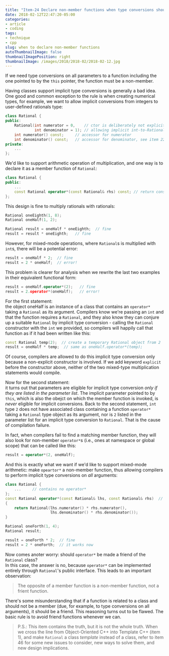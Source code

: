 ```yaml
---
title: "Item-24 Declare non-member functions when type conversions should apply to all parameters"
date: 2018-02-12T22:47:20-05:00
categories:
- article
- coding
tags:
- technique
- cpp
slug: when to declare non-member functions 
autoThumbnailImage: false
thumbnailImagePosition: right
thumbnailImage: /images/2018/2018-02/2018-02-12.jpg
---
```


If we need type conversions on all parameters to a function including the one pointed to by the `this` pointer, the function must be a non-member.
<!--more-->

Having classes support implicit type conversions is generally a bad idea. One good and common exception to the rule is when creating numerical types, for example, we want to allow implicit conversions from integers to user-defined rationals type:

```cpp
class Rational {
public:
    Rational(int numerator = 0,    // ctor is deliberately not explicit, 
             int denominator = 1); // allowing implicit int-to-Rational conversion
    int numerator() const;     // accessor for numerator
    int denominator() const;   // accessor for denominator, see item 22
private:
    ...
};
```

We'd like to support arithmetic operation of multiplication, and one way is to declare it as a member function of `Rational`:

```cpp
class Rational {
public:
    ...
    const Rational operator*(const Rational& rhs) const; // return const: item 3; taking a reference-to-const as argument: item 20, 21
};
```

This design is fine to multiply rationals with rationals:

```cpp
Rational oneEighth(1, 8);
Rational oneHalf(1, 2);

Rational result = oneHalf * oneEighth;  // fine
result = result * oneEighth;   // fine
```

However, for mixed-mode operations, where `Rational`s is multiplied with `int`s, there will be a potential error:

```cpp
result = oneHalf * 2;  // fine
result = 2 * oneHalf;  // error!
```

This problem is clearer for analysis when we rewrite the last two examples in their equivalent functional form:

```cpp
result = oneHalf.operator*(2);   // fine
result = 2.operator*(oneHalf);   // error!
```

For the first statement:   
the object oneHalf is an instance of a class that contains an `operator*` taking a `Rational` as its argument. Compilers know we're passing an `int` and that the function requires a `Rational`, and they also know they can conjure up a suitable `Rational` by implicit type conversion - calling the `Rational` constructor with the `int` we provided, so compilers will happily call that function as if it had been written like this:

```cpp
const Rational temp(2);  // create a temporary Rational object from 2
result = oneHalf * temp;  // same as oneHalf.operator*(temp);
```

Of course, compilers are allowed to do this implicit type conversion only because a non-explicit constructor is involved. If we add keyword `explicit` before the constructor above, neither of the two mixed-type multiplication statements would compile.

Now for the second statement:   
it turns out that parameters are eligible for implicit type conversion _only if they are listed in the parameter list_. The implicit parameter pointed to by `this`, which is also the obejct on which the member function is invoked, is _never_ eligible for implicit conversions. Back to the second statement, `int` type `2` does not have associated class containing a function `operator*` taking a `Rational` type object as its argument, nor is `2` listed in the parameter list for an implicit type conversion to `Rational`. That is the cause of compilation failure.

In fact, when compilers fail to find a matching member function, they will also look for non-member `operator*`s (i.e., ones at namespace or global scope) that can be called like this:

```cpp
result = operator*(2, oneHalf);
```

And this is exactly what we want if we'd like to support mixed-mode arithmetic: make `opeartor*` a non-member function, thus allowing compilers to perform implicit type conversions on _all_ arguments:

```cpp
class Rational {
    ...     // contains no operator*
};
const Rational operator*(const Rational& lhs, const Rational& rhs)  // now a non-member function
{
    return Rational(lhs.numerator() * rhs.numerator(),
                    lhs.denominator() * rhs.denominator());
}

Rational oneForth(1, 4);
Rational result;

result = oneForth * 2;  // fine
result = 2 * oneForth;  // it works now
```

Now comes anoter worry: should `operator*` be made a friend of the `Rational` class?   
In this case, the answer is no, because `operator*` can be implemented entirely through `Rational`'s public interface. This leads to an important observation:

>The opposite of a member function is a non-member function, not a frient function.

There's some misunderstanding that if a function is related to a class and should not be a member (due, for example, to type conversions on all arguments), it should be a friend. This reasoning turns out to be flawed. The basic rule is to avoid friend functions whenever we can.

>P.S.: This item contains the truth, but it is not the whole truth. When we cross the line from Object-Oriented C++ into Template C++ (item 1), and make `Rational` a class _template_ instead of a class, refer to item 46 for some new issues to consider, new ways to solve them, and new design implications.